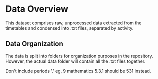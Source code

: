 # Data Overview

This dataset comprises raw, unprocessed data extracted from the timetables and condensed into .txt files, separated by activity.

## Data Organization

The data is split into folders for organization purposes in the repository. However, the actual data folder will contain all the .txt files together.

Don't include periods '.' eg, 9 mathematics 5.3.1 should be 531 instead.
